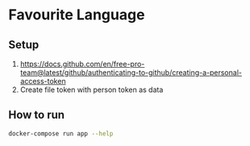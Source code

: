 #  Favourite Language

## Setup 
1. https://docs.github.com/en/free-pro-team@latest/github/authenticating-to-github/creating-a-personal-access-token
2. Create file token with person token as data


## How to run

```bash
docker-compose run app --help
```
